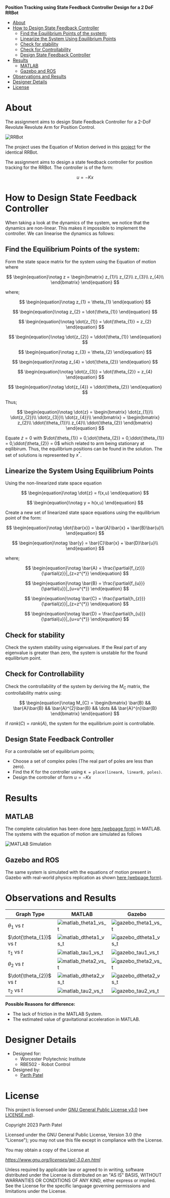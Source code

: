 **Position Tracking using State Feedback Controller Design for a 2 DoF RRBot**

<!-- TOC -->

- [About](#about)
- [How to Design State Feedback Controller](#how-to-design-state-feedback-controller)
    - [Find the Equilibrium Points of the system:](#find-the-equilibrium-points-of-the-system)
    - [Linearize the System Using Equilibrium Points](#linearize-the-system-using-equilibrium-points)
    - [Check for stability](#check-for-stability)
    - [Check for Controllability](#check-for-controllability)
    - [Design State Feedback Controller](#design-state-feedback-controller)
- [Results](#results)
    - [MATLAB](#matlab)
    - [Gazebo and ROS](#gazebo-and-ros)
- [Observations and Results](#observations-and-results)
- [Designer Details](#designer-details)
- [License](#license)

<!-- /TOC -->

# About

The assignment aims to design State Feedback Controller for a 2-DoF Revolute Revolute Arm for Position Control.

![RRBot](./Docs/Images/RRBot.png)

The project uses the Equation of Motion derived in this [project](https://github.com/parth-20-07/2-DoF-Revolute-Revolute-robot-arm-Equation-of-Motion) for the identical RRBot.

The assignment aims to design a state feedback controller for position tracking for the RRBot. The controller is of the form:

$$
u = - Kx
$$

# How to Design State Feedback Controller

When taking a look at the dynamics of the system, we notice that the dynamics are non-linear. This makes it impossible to implement the controller. We can linearise the dynamics as follows:

## Find the Equilibrium Points of the system:

  Form the state space matrix for the system using the Equation of motion where
  
$$
\begin{equation}\notag
z = 
\begin{bmatrix}
z_{1}\\
z_{2}\\
z_{3}\\
z_{4}\\
\end{bmatrix}
\end{equation}
$$

where;

$$
\begin{equation}\notag
z_{1} = \theta_{1}
\end{equation}
$$

$$
\begin{equation}\notag
z_{2} = \dot{\theta_{1}}
\end{equation}
$$

$$
\begin{equation}\notag
\dot{z_{1}} = \dot{\theta_{1}} = z_{2}
\end{equation}
$$

$$
\begin{equation}\notag
\dot{z_{2}} = \ddot{\theta_{1}}
\end{equation}
$$

$$
\begin{equation}\notag
z_{3} = \theta_{2}
\end{equation}
$$

$$
\begin{equation}\notag
z_{4} = \dot{\theta_{2}}
\end{equation}
$$

$$
\begin{equation}\notag
\dot{z_{3}} = \dot{\theta_{2}} = z_{4}
\end{equation}
$$

$$
\begin{equation}\notag
\dot{z_{4}} = \ddot{\theta_{2}}
\end{equation}
$$

Thus;

$$
\begin{equation}\notag
\dot{z} = 
\begin{bmatrix}
\dot{z_{1}}\\
\dot{z_{2}}\\
\dot{z_{3}}\\
\dot{z_{4}}\\
\end{bmatrix} = 
\begin{bmatrix}
z_{2}\\
\ddot{\theta_{1}}\\
z_{4}\\
\ddot{\theta_{2}}
\end{bmatrix}
\end{equation}
$$

Equate $\dot{z} = 0$ with $\dot{\theta_{1}} = 0,\dot{\theta_{2}} = 0,\ddot{\theta_{1}} = 0,\ddot{\theta_{2}} = 0$ which related to arm being stationary at eqilibirum. Thus, the equilibrium positions can be found in the solution. The set of solutions is represented by $x^{*}$.

## Linearize the System Using Equilibrium Points

Using the non-linearized state space equation

$$
\begin{equation}\notag
\dot{z} = f(x,u)
\end{equation}
$$

$$
\begin{equation}\notag
y = h(x,u)
\end{equation}
$$

Create a new set of linearized state space equations using the equilibrium point of the form:

$$
\begin{equation}\notag
\dot{\bar{x}} = \bar{A}\bar{x} + \bar{B}\bar{u}\\
\end{equation}
$$

$$
\begin{equation}\notag
\bar{y} = \bar{C}\bar{x} + \bar{D}\bar{u}\\
\end{equation}
$$

where;

$$
\begin{equation}\notag
\bar{A} = \frac{\partial{f_{z}}}{\partial{z}}|_{z=z^{*}}
\end{equation}
$$

$$
\begin{equation}\notag
\bar{B} = \frac{\partial{f_{u}}}{\partial{u}}|_{u=u^{*}}
\end{equation}
$$

$$
\begin{equation}\notag
\bar{C} = \frac{\partial{h_{z}}}{\partial{z}}|_{z=z^{*}}
\end{equation}
$$

$$
\begin{equation}\notag
\bar{D} = \frac{\partial{h_{u}}}{\partial{u}}|_{u=u^{*}}
\end{equation}
$$

## Check for stability

Check the system stability using eigenvalues. If the Real part of any eigenvalue is greater than zero, the system is unstable for the found equilibrium point.

## Check for Controllability

Check the controllability of the system by deriving the $M_{C}$ matrix, the controllability matrix using:

$$
\begin{equation}\notag
M_{C} = 
\begin{bmatrix}
\bar{B} && \bar{A}\bar{B} && \bar{A}^{2}\bar{B} && \dots && \bar{A}^{n}\bar{B}
\end{bmatrix}
\end{equation}
$$

if $rank(C) = rank(A)$, the system for the equilibrium point is controllable.

## Design State Feedback Controller

For a controllable set of equilibrium points;

- Choose a set of complex poles (The real part of poles are less than zero).
- Find the $K$ for the controller using `K = place(linearA, linearB, poles)`.
- Design the controller of form $u = -Kx$

# Results

## MATLAB
The complete calculation has been done [here (webpage form)](https://htmlpreview.github.io/?https://github.com/parth-20-07/Position-Tracking-using-State-Feedback-Controller-Design-for-a-2-DoF-RRBot/blob/main/Solution/MATLAB/main.html) in MATLAB. The systems with the equation of motion are simulated as follows

![MATLAB Simulation](./Docs/MATLAB%20Simulation.gif)

## Gazebo and ROS

The same system is simulated with the equations of motion present in Gazebo with real-world physics replication as shown [here (webpage form)](https://htmlpreview.github.io/?https://github.com/parth-20-07/Position-Tracking-using-State-Feedback-Controller-Design-for-a-2-DoF-RRBot/blob/main/Solution/Gazebo/rrbot_control.html).

# Observations and Results

| Graph Type                | MATLAB                                                    | Gazebo                                                    |
| ------------------------- | --------------------------------------------------------- | --------------------------------------------------------- |
| $\theta_{1}$ vs $t$       | ![matlab_theta1_vs_t](./Solution/MATLAB/theta1.jpg)       | ![gazebo_theta1_vs_t](./Solution/Gazebo/theta_1.jpg)      |
| $\dot{\theta_{1}}$ vs $t$ | ![matlab_dtheta1_vs_t](./Solution/MATLAB/theta_dot_1.jpg) | ![gazebo_dtheta1_vs_t](./Solution/Gazebo/theta_dot_1.jpg) |
| $\tau_{1}$ vs $t$         | ![matlab_tau1_vs_t](./Solution/MATLAB/tau_1.jpg)          | ![gazebo_tau1_vs_t](./Solution/Gazebo/Tau_1.jpg)          |
| $\theta_{2}$ vs $t$       | ![matlab_theta2_vs_t](./Solution/MATLAB/theta2.jpg)       | ![gazebo_theta2_vs_t](./Solution/Gazebo/theta_2.jpg)      |
| $\dot{\theta_{2}}$ vs $t$ | ![matlab_dtheta2_vs_t](./Solution/MATLAB/theta_dot_2.jpg) | ![gazebo_dtheta2_vs_t](./Solution/Gazebo/theta_dot_2.jpg) |
| $\tau_{2}$ vs $t$         | ![matlab_tau2_vs_t](./Solution/MATLAB/tau_2.jpg)          | ![gazebo_tau2_vs_t](./Solution/Gazebo/tau_2.jpg)          |

**Possible Reasons for difference:**
- The lack of friction in the MATLAB System.
- The estimated value of gravitational acceleration in MATLAB.

# Designer Details

- Designed for:
  - Worcester Polytechnic Institute
  - RBE502 - Robot Control
- Designed by:
  - [Parth Patel](mailto:parth.pmech@gmail.com)

# License

This project is licensed under [GNU General Public License v3.0](https://www.gnu.org/licenses/gpl-3.0.en.html) (see [LICENSE.md](LICENSE.md)).

Copyright 2023 Parth Patel

Licensed under the GNU General Public License, Version 3.0 (the "License"); you may not use this file except in compliance with the License.

You may obtain a copy of the License at

_https://www.gnu.org/licenses/gpl-3.0.en.html_

Unless required by applicable law or agreed to in writing, software distributed under the License is distributed on an "AS IS" BASIS, WITHOUT WARRANTIES OR CONDITIONS OF ANY KIND, either express or implied. See the License for the specific language governing permissions and limitations under the License.
